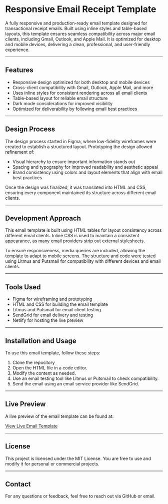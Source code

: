# Responsive Email Receipt Template

A fully responsive and production-ready email template designed for transactional receipt emails. Built using inline styles and table-based layouts, this template ensures seamless compatibility across major email clients, including Gmail, Outlook, and Apple Mail. It is optimized for desktop and mobile devices, delivering a clean, professional, and user-friendly experience.

---

## Features

- Responsive design optimized for both desktop and mobile devices
- Cross-client compatibility with Gmail, Outlook, Apple Mail, and more
- Uses inline styles for consistent rendering across all email clients
- Table-based layout for reliable email structure
- Dark mode considerations for improved visibility
- Optimized for deliverability by following email best practices

---

## Design Process

The design process started in Figma, where low-fidelity wireframes were created to establish a structured layout. Prototyping the design allowed refinement of:

- Visual hierarchy to ensure important information stands out
- Spacing and typography for improved readability and aesthetic appeal
- Brand consistency using colors and layout elements that align with email best practices

Once the design was finalized, it was translated into HTML and CSS, ensuring every component maintained its structure across different email clients.

---

## Development Approach

This email template is built using HTML tables for layout consistency across different email clients. Inline CSS is used to maintain a consistent appearance, as many email providers strip out external stylesheets. 

To ensure responsiveness, media queries are included, allowing the template to adapt to mobile screens. The structure and code were tested using Litmus and Putsmail for compatibility with different devices and email clients.

---

## Tools Used

- Figma for wireframing and prototyping
- HTML and CSS for building the email template
- Litmus and Putsmail for email client testing
- SendGrid for email delivery and testing
- Netlify for hosting the live preview

---

## Installation and Usage

To use this email template, follow these steps:

1. Clone the repository
2. Open the HTML file in a code editor.
3. Modify the content as needed.
4. Use an email testing tool like Litmus or Putsmail to check compatibility.
5. Send the email using an email service provider like SendGrid.

---

## Live Preview

A live preview of the email template can be found at:

[View Live Email Template]([https://responsive-email-template-2025.netlify.app/](https://responsive-email-template-2025.netlify.app/))

---

## License

This project is licensed under the MIT License. You are free to use and modify it for personal or commercial projects.

---

## Contact

For any questions or feedback, feel free to reach out via GitHub or email.

